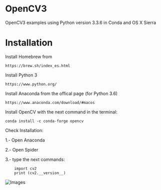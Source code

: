 # OpenCV3

OpenCV3 examples using Python version 3.3.6 in Conda and OS X Sierra

# Installation

Install Homebrew from 

    https://brew.sh/index_es.html

Install Python 3

    https://www.python.org/

Install Anaconda from the offical page (for Python 3.6)

    https://www.anaconda.com/download/#macos

Install OpenCV with the next command in the terminal:

    conda install -c conda-forge opencv

Check Installation:

1.- Open Anaconda

2.- Open Spider

3.- type the next commands:

        import cv2
        print (cv2.__version__)
        
![Images](Complete.png)



